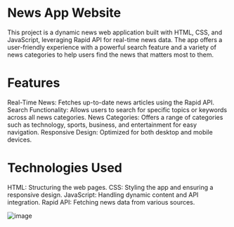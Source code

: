 # News App Website
This project is a dynamic news web application built with HTML, CSS, and JavaScript, leveraging Rapid API for real-time news data. The app offers a user-friendly experience with a powerful search feature and a variety of news categories to help users find the news that matters most to them.

# Features
Real-Time News: Fetches up-to-date news articles using the Rapid API.
Search Functionality: Allows users to search for specific topics or keywords across all news categories.
News Categories: Offers a range of categories such as technology, sports, business, and entertainment for easy navigation.
Responsive Design: Optimized for both desktop and mobile devices.
# Technologies Used
HTML: Structuring the web pages.
CSS: Styling the app and ensuring a responsive design.
JavaScript: Handling dynamic content and API integration.
Rapid API: Fetching news data from various sources.

![image](https://github.com/user-attachments/assets/025840f1-38c4-4ff3-9255-8768be001dfd)


